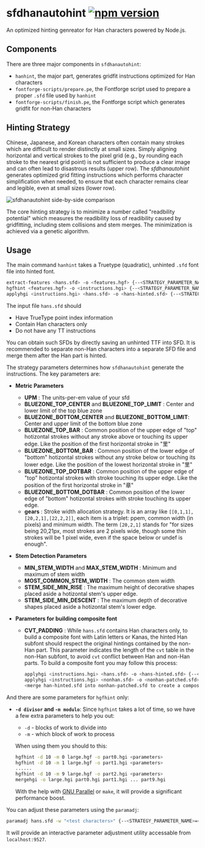 # sfdhanautohint [![npm version](https://badge.fury.io/js/sfdhanautohint.svg)](https://badge.fury.io/js/sfdhanautohint)

An optimized hinting genreator for Han characters powered by Node.js.

## Components

There are three major components in `sfdhanautohint`:

- `hanhint`, the major part, generates gridfit instructions optimized for Han characters
- `fontforge-scripts/prepare.pe`, the Fontforge script used to prepare a proper `.sfd` file used by `hanhint`
- `fontforge-scripts/finish.pe`, the Fontforge script which generates gridfit for non-Han characters

## Hinting Strategy

Chinese, Japanese, and Korean characters often contain many strokes which are difficult to render distinctly at small sizes. Simply aligning horizontal and vertical strokes to the pixel grid (e.g., by rounding each stroke to the nearest grid point) is not sufficient to produce a clear image and can often lead to disastrous results (upper row). The *sfdhanautohint* generates optimized grid fitting instructions which performs character simplification when needed, to ensure that each character remains clear and legible, even at small sizes (lower row).

![sfdhanautohint side-by-side comparison](https://github.com/goldkeyber112/sfdhanautohint/blob/master/example-img/example.png)

The core hinting strategy is to minimize a number called "readbility potential" which measures the readibility loss of readibility caused by gridfitting, including stem collisions and stem merges. The minimization is achieved via a genetic algorithm.

## Usage

The main command `hanhint` takes a Truetype (quadratic), unhinted `.sfd` font file into hinted font.

``` bash
extract-features <hans.sfd> -o <features.hgf> {--<STRATEGY_PARAMETER_NAME>=<STRATEGY_PARAMETER_VALUE>}
hgfhint <features.hgf> -o <instructions.hgi> {--<STRATEGY_PARAMETER_NAME>=<STRATEGY_PARAMETER_VALUE>}
applyhgi <instructions.hgi> <hans.sfd> -o <hans-hinted.sfd> {--<STRATEGY_PARAMETER_NAME>=<STRATEGY_PARAMETER_VALUE>}
```

The input file `hans.sfd` should

* Have TrueType point index information
* Contain Han characters only
* Do not have any TT instructions

You can obtain such SFDs by directly saving an unhinted TTF into SFD. It is recommended to separate non-Han characters into a separate SFD file and merge them after the Han part is hinted.

The strategy parameters determines how `sfdhanautohint` generate the instructions. The key parameters are:

* **Metric Parameters**
  
  * **UPM** : The units-per-em value of your sfd
  * **BLUEZONE_TOP_CENTER** and **BLUEZONE_TOP_LIMIT** : Center and lower limit of the top blue zone
  * **BLUEZONE_BOTTOM_CENTER** and **BLUEZONE_BOTTOM_LIMIT**: Center and upper limit of the bottom blue zone
  * **BLUEZONE_TOP_BAR** : Common position of the upper edge of "top" hotizontal strokes without any stroke above or touching its upper edge. Like the position of the first horizontal stroke in "里"
  * **BLUEZONE_BOTTOM_BAR** : Common position of the lower edge of "bottom" hotizontal strokes without any stroke below or touching its lower edge. Like the position of the lowest horizontal stroke in "里"
  * **BLUEZONE_TOP_DOTBAR** : Common position of the upper edge of "top" hotizontal strokes with stroke touching its upper edge. Like the position of the first horizontal stroke in "章"
  * **BLUEZONE_BOTTOM_DOTBAR** : Common position of the lower edge of "bottom" hotizontal strokes with stroke touching its upper edge.
  * **gears** : Stroke width allocation strategy. It is an array like `[[0,1,1],[20,2,1],[22,2,2]]`, each item is a triplet: ppem, common width (in pixels) and minimum width. The term `[20,2,1]` stands for "for sizes being 20,21px, most strokes are 2 pixels wide, though some thin strokes will be 1 pixel wide, even if the space below or undef is enough".
  
* **Stem Detection Parameters**
  
  * **MIN_STEM_WIDTH** and **MAX_STEM_WIDTH** : Minimum and maximum of stem width
  * **MOST_COMMON_STEM_WIDTH** : The common stem width
  * **STEM_SIDE_MIN_RISE** : The maximum height of decorative shapes placed aside a hotizontal stem's upper edge.
  * **STEM_SIDE_MIN_DESCENT** : The maximum depth of decorative shapes placed aside a hotizontal stem's lower edge.
  
* **Parameters for building composite font**
  
  * **CVT_PADDING** : While `hans.sfd` contains Han characters only, to build a composite font with Latin letters or Kanas, the hinted Han subfont should respect the original hintings contained by the non-Han part. This parameter indicates the length of the `cvt` table in the non-Han subfont, to avoid `cvt` conflict between Han and non-Han parts. To build a composite font you may follow this process:	
    
    ``` bash
    applyhgi <instructions.hgi> <hans.sfd> -o <hans-hinted.sfd> {--<STRATEGY_PARAMETER_NAME>=<STRATEGY_PARAMETER_VALUE>}
    applyhgi <instructions.hgi> <nonhan.sfd> -o <nonhan-patched.sfd> {--<STRATEGY_PARAMETER_NAME>=<STRATEGY_PARAMETER_VALUE>}
    <merge han-hinted.sfd into nonhan-patched.sfd to create a composite font>
    ```

And there are some parameters for `hgfhint` only:

* **`-d divisor` and `-m modulo`**: Since `hgfhint` takes a lot of time, so we have a few extra parameters to help you out:
  
  * `-d` - blocks of work to divide into
  * `-m` - which block of work to process
  
  When using them you should to this:
  
  ``` bash
  hgfhint -d 10 -m 0 large.hgf -o part0.hgi <parameters>
  hgfhint -d 10 -m 1 large.hgf -o part1.hgi <parameters>
  ......
  hgfhint -d 10 -m 9 large.hgf -o part2.hgi <parameters>
  mergehgi -o large.hgi part0.hgi part1.hgi ... part9.hgi
  ```
  
  With the help with [GNU Parallel](https://gnu.org/s/parallel/) or `make`, it will provide a significant performance boost.

You can adjust these parameters using the `paramadj`:

``` bash
paramadj hans.sfd -w "<test characters>" {--<STRATEGY_PARAMETER_NAME>=<STRATEGY_PARAMETER_VALUE>}
```

It will provide an interactive parameter adjustment utility accessable from `localhost:9527`.
